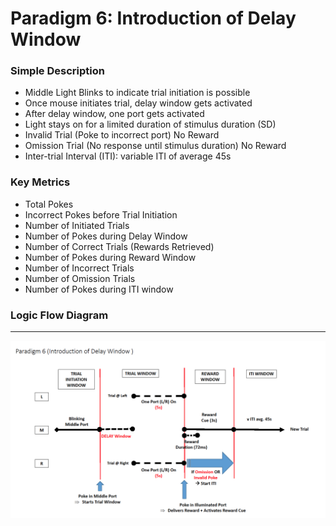 
# Paradigm 6: Introduction of Delay Window


### Simple Description

- Middle Light Blinks to indicate trial initiation is possible
- Once mouse initiates trial, delay window gets activated
- After delay window, one port gets activated
- Light stays on for a limited duration of stimulus duration (SD)
- Invalid Trial (Poke to incorrect port) No Reward
- Omission Trial (No response until stimulus duration) No Reward
- Inter-trial Interval (ITI): variable ITI of average 45s


### Key Metrics

- Total Pokes
- Incorrect Pokes before Trial Initiation
- Number of Initiated Trials
- Number of Pokes during Delay Window
- Number of Correct Trials (Rewards Retrieved)
- Number of Pokes during Reward Window
- Number of Incorrect Trials
- Number of Omission Trials
- Number of Pokes during ITI window

### Logic Flow Diagram

___

<p align="center">
  <img src="Program_6.png" align=center width=900/><br>
</p>
